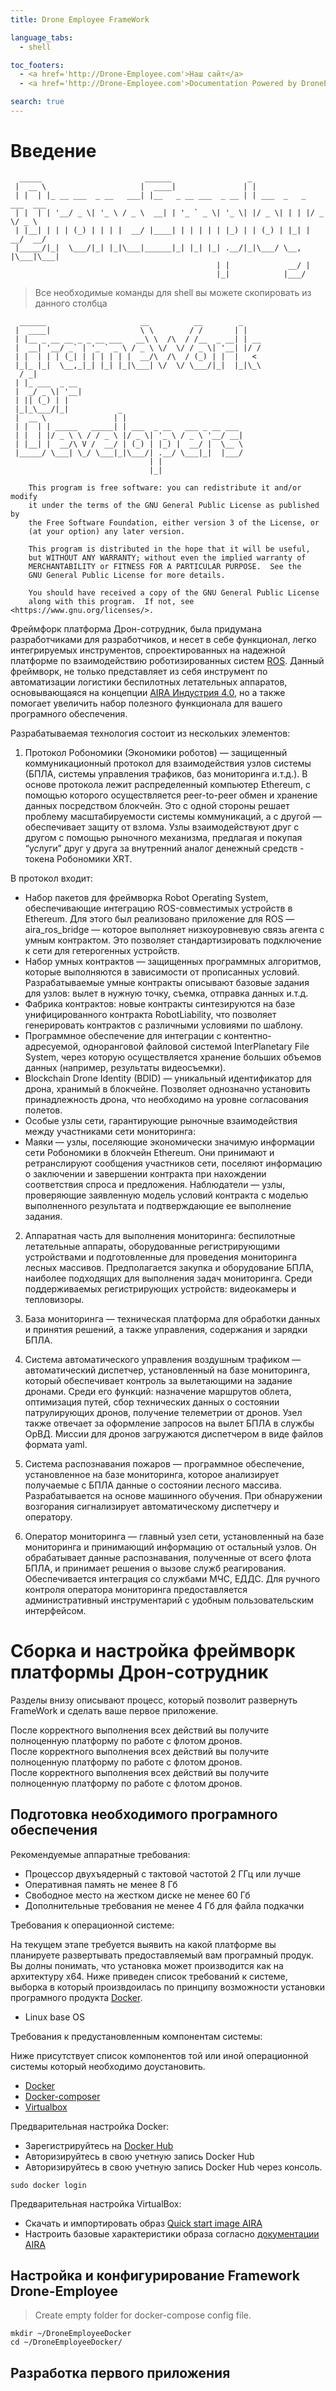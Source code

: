 ```yaml
---
title: Drone Employee FrameWork

language_tabs: 
  - shell

toc_footers:
  - <a href='http://Drone-Employee.com'>Наш сайт</a>
  - <a href='http://Drone-Employee.com'>Documentation Powered by DroneEmployee</a>

search: true
---
```


# Введение

```
  _____                       ______                 _                       
 |  __ \                     |  ____|               | |                      
 | |  | |_ __ ___  _ __   ___| |__   _ __ ___  _ __ | | ___  _   _  ___  ___ 
 | |  | | '__/ _ \| '_ \ / _ \  __| | '_ ` _ \| '_ \| |/ _ \| | | |/ _ \/ _ \
 | |__| | | | (_) | | | |  __/ |____| | | | | | |_) | | (_) | |_| |  __/  __/
 |_____/|_|  \___/|_| |_|\___|______|_| |_| |_| .__/|_|\___/ \__, |\___|\___|
                                              | |             __/ |          
                                              |_|            |___/          
```

> Все необходимые команды для shell вы можете скопировать из данного столбца

```
  ______                     __          __        _    
 |  ____|                    \ \        / /       | |   
 | |__ _ __ __ _ _ __ ___   __\ \  /\  / /__  _ __| | __
 |  __| '__/ _` | '_ ` _ \ / _ \ \/  \/ / _ \| '__| |/ /
 | |  | | | (_| | | | | | |  __/\  /\  / (_) | |  |   < 
 |_|_ |_|  \__,_|_| |_| |_|\___| \/  \/ \___/|_|  |_|\_\
  / _|                                                  
 | |_ ___  _ __                                         
 |  _/ _ \| '__|                                        
 | || (_) | |                                           
 |_|_\___/|_|           _                               
 |  __ \               | |                              
 | |  | | _____   _____| | ___  _ __   ___ _ __ ___     
 | |  | |/ _ \ \ / / _ \ |/ _ \| '_ \ / _ \ '__/ __|    
 | |__| |  __/\ V /  __/ | (_) | |_) |  __/ |  \__ \    
 |_____/ \___| \_/ \___|_|\___/| .__/ \___|_|  |___/    
                               | |                      
                               |_|                      
```

```
    This program is free software: you can redistribute it and/or modify
    it under the terms of the GNU General Public License as published by
    the Free Software Foundation, either version 3 of the License, or
    (at your option) any later version.

    This program is distributed in the hope that it will be useful,
    but WITHOUT ANY WARRANTY; without even the implied warranty of
    MERCHANTABILITY or FITNESS FOR A PARTICULAR PURPOSE.  See the
    GNU General Public License for more details.

    You should have received a copy of the GNU General Public License
    along with this program.  If not, see <https://www.gnu.org/licenses/>.
```
Фреймфорк платформа Дрон-сотрудник, была придумана разработчиками для разработчиков, и несет в себе функционал, легко интегрируемых инструментов, спроектированных на надежной платформе по взаимодействию роботизированных систем [ROS](https://ros.org). Данный фреймворк, не только представляет из себя инструмент по автоматизации логистики беспилотных летательных аппаратов, основывающаяся на концепции [AIRA Индустрия 4.0](https://aira.life), но а также помогает увеличить набор полезного функционала для вашего програмного обеспечения.


Разрабатываемая технология состоит из нескольких элементов:

1. Протокол Робономики (Экономики роботов) — защищенный коммуникационный протокол для взаимодействия узлов системы (БПЛА, системы управления трафиков, баз мониторинга и.т.д.). В основе протокола лежит распределенный компьютер Ethereum, с помощью которого осуществляется peer-to-peer обмен и хранение данных посредством блокчейн. Это с одной стороны решает проблему масштабируемости системы коммуникаций, а с другой — обеспечивает защиту от взлома. Узлы взаимодействуют друг с другом с помощью рыночного механизма, предлагая и покупая “услуги” друг у друга за внутренний аналог денежный средств - токена Робономики XRT.

  В протокол входит:
  
  * Набор пакетов для фреймворка Robot Operating System, обеспечивающие интеграцию ROS-совместимых устройств в Ethereum. Для этого был реализовано приложение для ROS — aira_ros_bridge — которое выполняет низкоуровневую связь агента с умным контрактом. Это позволяет стандартизировать подключение к сети для гетерогенных устройств.
  * Набор умных контрактов — защищенных программных алгоритмов, которые выполняются в зависимости от прописанных условий. Разрабатываемые умные контракты описывают базовые задания для узлов: вылет в нужную точку, съемка, отправка данных и.т.д. 
  * Фабрика контрактов: новые контракты синтезируются на базе унифицированного контракта RobotLiability, что позволяет генерировать контрактов с различными условиями по шаблону.
  * Программное обеспечение для интеграции с контентно-адресуемой, одноранговой файловой системой InterPlanetary File System, через которую осуществляется хранение больших объемов данных (например, результаты видеосъемки).
  * Blockchain Drone Identity (BDID) — уникальный идентификатор для дрона, хранимый в блокчейне. Позволяет однозначно установить принадлежность дрона, что необходимо на уровне согласования полетов.
  * Особые узлы сети, гарантирующие рыночные взаимодействия между участниками сети мониторинга:
  * Маяки — узлы, поселяющие экономически значимую информации сети Робономики в блокчейн Ethereum. Они принимают и ретранслируют сообщения участников сети, поселяют информацию о заключении и завершении контракта при нахождении соответствия спроса и предложения.
  Наблюдатели — узлы, проверяющие заявленную модель условий контракта с моделью выполненного результата и подтверждающие ее выполнение задания.

2. Аппаратная часть для выполнения мониторинга: беспилотные летательные аппараты, оборудованные регистрирующими устройствами и подготовленные для проведения мониторинга лесных массивов. Предполагается закупка и оборудование БПЛА, наиболее подходящих для выполнения задач мониторинга. Среди поддерживаемых регистрирующих устройств: видеокамеры и тепловизоры.

3. База мониторинга — техническая платформа для обработки данных и принятия решений, а также управления, содержания и зарядки БПЛА. 

3. Система автоматического управления воздушным трафиком — автоматический диспетчер, установленный на базе мониторинга, который обеспечивает контроль за вылетающими на задание дронами. Среди его функций: назначение маршрутов облета, оптимизация путей, сбор технических данных о состоянии патрулирующих дронов, получение телеметрии от дронов. Узел также отвечает за оформление запросов на вылет БПЛА в службы ОрВД. Миссии для дронов загружаются диспетчером в виде файлов формата yaml. 

5. Система распознавания пожаров — программное обеспечение, установленное на базе мониторинга, которое анализирует получаемые с БПЛА данные о состоянии лесного массива. Разрабатывается на основе машинного обучения. При обнаружении возгорания сигнализирует автоматическому диспетчеру и оператору.

6. Оператор мониторинга — главный узел сети, установленный на базе мониторинга и принимающий информацию от остальный узлов. Он обрабатывает данные распознавания, полученные от всего флота БПЛА, и принимает решения о вызове служб реагирования. Обеспечивается интеграция со службами МЧС, ЕДДС. Для ручного контроля оператора мониторинга предоставляется административный инструментарий с удобным пользовательским интерфейсом. 


# Сборка и настройка фреймворк платформы Дрон-сотрудник

Разделы внизу описывают процесс, который позволит развернуть FrameWork и сделать ваше первое приложение.

<aside class="success">
После корректного выполнения всех действий вы получите полноценную платформу по работе с флотом дронов.
</aside>

<aside class="success">
После корректного выполнения всех действий вы получите полноценную платформу по работе с флотом дронов.
</aside>

<aside class="success">
После корректного выполнения всех действий вы получите полноценную платформу по работе с флотом дронов.
</aside>

## Подготовка необходимого програмного обеспечения

Рекомендуемые аппаратные требования:

   * Процессор двухъядерный с тактовой частотой 2 ГГц или лучше
   * Оперативная память не менее 8 Гб
   * Свободное место на жестком диске не менее 60 Гб
   * Дополнительные требования не менее 4 Гб для файла подкачки
 
Требования к операционной системе:

На текущем этапе требуется выявить на какой платформе вы планируете развертывать предоставляемый вам програмный продук. Вы долны понимать, что установка может производится как на архитектуру x64. Ниже приведен список требований к системе, выборка в который произвдоилась по принципу возможности установки програмного продукта [Docker](https://docs.docker.com/).

  * Linux base OS 

Требования к предустановленным компонентам системы:

Ниже присутствует список компонентов той или иной операционной системы который необходимо доустановить.

  * [Docker](https://docs.docker.com/install/)
  * [Docker-composer](https://docs.docker.com/compose/install/)
  * [Virtualbox](https://www.virtualbox.org/wiki/Downloads)

Предварительная настройка Docker:

  * Зарегистрируйтесь на [Docker Hub](https://hub.docker.com/)
  * Авторизируйтесь в свою учетную запись Docker Hub
  * Авторизируйтесь в свою учетную запись Docker Hub через консоль.

```shell
sudo docker login
```

Предварительная настройка VirtualBox:

  * Скачать и импортировать образ [Quick start image AIRA](https://github.com/airalab/aira/releases/download/0.14/aira-0_14.ova)
  * Настроить базовые характеристики образа согласно [документации AIRA](https://aira.readthedocs.io/en/latest/getting_started.html)  
  

## Настройка и конфигурирование Framework Drone-Employee
 
>Create empty folder for docker-compose config file.
 
```shell
mkdir ~/DroneEmployeeDocker
cd ~/DroneEmployeeDocker/
```


## Разработка первого приложения